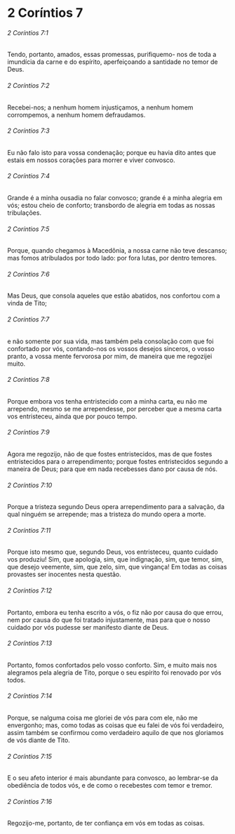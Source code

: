 # 2 Coríntios 7

###### 2 Coríntios 7:1

Tendo, portanto, amados, essas promessas, purifiquemo- nos de toda a imundícia da carne e do espírito, aperfeiçoando a santidade no temor de Deus.

###### 2 Coríntios 7:2

Recebei-nos; a nenhum homem injustiçamos, a nenhum homem corrompemos, a nenhum homem defraudamos.

###### 2 Coríntios 7:3

Eu não falo isto para vossa condenação; porque eu havia dito antes que estais em nossos corações para morrer e viver convosco.

###### 2 Coríntios 7:4

Grande é a minha ousadia no falar convosco; grande é a minha alegria em vós; estou cheio de conforto; transbordo de alegria em todas as nossas tribulações.

###### 2 Coríntios 7:5

Porque, quando chegamos à Macedônia, a nossa carne não teve descanso; mas fomos atribulados por todo lado: por fora lutas, por dentro temores.

###### 2 Coríntios 7:6

Mas Deus, que consola aqueles que estão abatidos, nos confortou com a vinda de Tito;

###### 2 Coríntios 7:7

e não somente por sua vida, mas também pela consolação com que foi confortado por vós, contando-nos os vossos desejos sinceros, o vosso pranto, a vossa mente fervorosa por mim, de maneira que me regozijei muito.

###### 2 Coríntios 7:8

Porque embora vos tenha entristecido com a minha carta, eu não me arrependo, mesmo se me arrependesse, por perceber que a mesma carta vos entristeceu, ainda que por pouco tempo.

###### 2 Coríntios 7:9

Agora me regozijo, não de que fostes entristecidos, mas de que fostes entristecidos para o arrependimento; porque fostes entristecidos segundo a maneira de Deus; para que em nada recebesses dano por causa de nós.

###### 2 Coríntios 7:10

Porque a tristeza segundo Deus opera arrependimento para a salvação, da qual ninguém se arrepende; mas a tristeza do mundo opera a morte.

###### 2 Coríntios 7:11

Porque isto mesmo que, segundo Deus, vos entristeceu, quanto cuidado vos produziu! Sim, que apologia, sim, que indignação, sim, que temor, sim, que desejo veemente, sim, que zelo, sim, que vingança! Em todas as coisas provastes ser inocentes nesta questão.

###### 2 Coríntios 7:12

Portanto, embora eu tenha escrito a vós, o fiz não por causa do que errou, nem por causa do que foi tratado injustamente, mas para que o nosso cuidado por vós pudesse ser manifesto diante de Deus.

###### 2 Coríntios 7:13

Portanto, fomos confortados pelo vosso conforto. Sim, e muito mais nos alegramos pela alegria de Tito, porque o seu espírito foi renovado por vós todos.

###### 2 Coríntios 7:14

Porque, se nalguma coisa me gloriei de vós para com ele, não me envergonho; mas, como todas as coisas que eu falei de vós foi verdadeiro, assim também se confirmou como verdadeiro aquilo de que nos gloriamos de vós diante de Tito.

###### 2 Coríntios 7:15

E o seu afeto interior é mais abundante para convosco, ao lembrar-se da obediência de todos vós, e de como o recebestes com temor e tremor.

###### 2 Coríntios 7:16

Regozijo-me, portanto, de ter confiança em vós em todas as coisas.

